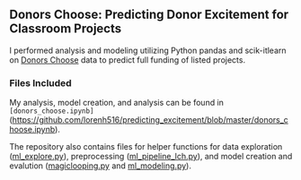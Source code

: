 ## Donors Choose: Predicting Donor Excitement for Classroom Projects

I performed analysis and modeling utilizing Python pandas and scik-itlearn on [Donors Choose](https://www.donorschoose.org/) data to predict full funding of listed projects.


### Files Included
My analysis, model creation, and analysis can be found in `[donors_choose.ipynb]`(https://github.com/lorenh516/predicting_excitement/blob/master/donors_choose.ipynb).

The repository also contains files for helper functions for data exploration ([ml_explore.py](https://github.com/lorenh516/predicting_excitement/blob/master/ml_explore.py)), preprocessing ([ml_pipeline_lch.py](https://github.com/lorenh516/predicting_excitement/blob/master/ml_pipeline_lch.py)), and model creation and evalution 
([magiclooping.py](https://github.com/lorenh516/predicting_excitement/blob/master/magiclooping.py) and [ml_modeling.py](https://github.com/lorenh516/predicting_excitement/blob/master/ml_modeling.py)).
